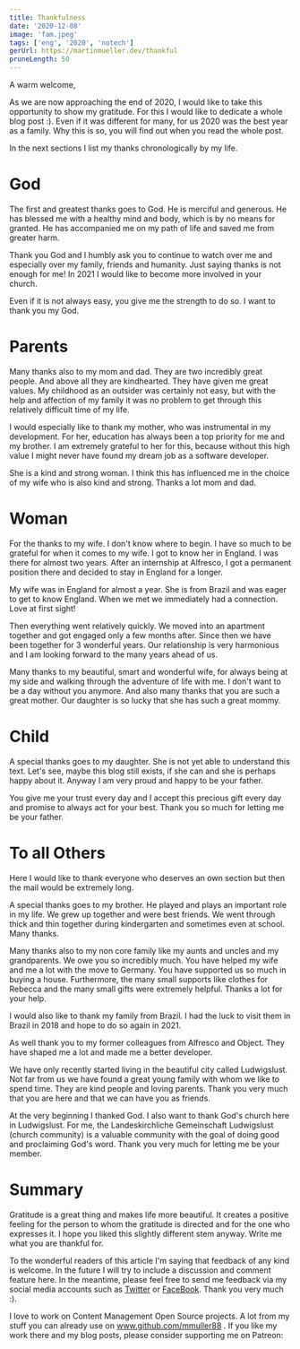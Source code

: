 ```yaml
---
title: Thankfulness
date: '2020-12-08'
image: 'fam.jpeg'
tags: ['eng', '2020', 'notech']
gerUrl: https://martinmueller.dev/thankful
pruneLength: 50
---
```


A warm welcome,

As we are now approaching the end of 2020, I would like to take this opportunity to show my gratitude. For this I would like to dedicate a whole blog post :). Even if it was different for many, for us 2020 was the best year as a family. Why this is so, you will find out when you read the whole post.

In the next sections I list my thanks chronologically by my life.

# God
The first and greatest thanks goes to God. He is merciful and generous. He has blessed me with a healthy mind and body, which is by no means for granted. He has accompanied me on my path of life and saved me from greater harm.

Thank you God and I humbly ask you to continue to watch over me and especially over my family, friends and humanity. Just saying thanks is not enough for me! In 2021 I would like to become more involved in your church.

Even if it is not always easy, you give me the strength to do so. I want to thank you my God.

# Parents
Many thanks also to my mom and dad. They are two incredibly great people. And above all they are kindhearted. They have given me great values. My childhood as an outsider was certainly not easy, but with the help and affection of my family it was no problem to get through this relatively difficult time of my life.

I would especially like to thank my mother, who was instrumental in my development. For her, education has always been a top priority for me and my brother. I am extremely grateful to her for this, because without this high value I might never have found my dream job as a software developer.

She is a kind and strong woman. I think this has influenced me in the choice of my wife who is also kind and strong. Thanks a lot mom and dad.

# Woman
For the thanks to my wife. I don't know where to begin. I have so much to be grateful for when it comes to my wife. I got to know her in England. I was there for almost two years. After an internship at Alfresco, I got a permanent position there and decided to stay in England for a longer.

My wife was in England for almost a year. She is from Brazil and was eager to get to know England. When we met we immediately had a connection. Love at first sight!

Then everything went relatively quickly. We moved into an apartment together and got engaged only a few months after. Since then we have been together for 3 wonderful years. Our relationship is very harmonious and I am looking forward to the many years ahead of us.

Many thanks to my beautiful, smart and wonderful wife, for always being at my side and walking through the adventure of life with me. I don't want to be a day without you anymore. And also many thanks that you are such a great mother. Our daughter is so lucky that she has such a great mommy.

# Child
A special thanks goes to my daughter. She is not yet able to understand this text. Let's see, maybe this blog still exists, if she can and she is perhaps happy about it. Anyway I am very proud and happy to be your father.

You give me your trust every day and I accept this precious gift every day and promise to always act for your best. Thank you so much for letting me be your father.

# To all Others
Here I would like to thank everyone who deserves an own section but then the mail would be extremely long.

A special thanks goes to my brother. He played and plays an important role in my life. We grew up together and were best friends. We went through thick and thin together during kindergarten and sometimes even at school. Many thanks.

Many thanks also to my non core family like my aunts and uncles and my grandparents. We owe you so incredibly much. You have helped my wife and me a lot with the move to Germany. You have supported us so much in buying a house. Furthermore, the many small supports like clothes for Rebecca and the many small gifts were extremely helpful. Thanks a lot for your help.

I would also like to thank my family from Brazil. I had the luck to visit them in Brazil in 2018 and hope to do so again in 2021.

As well thank you to my former colleagues from Alfresco and Object. They have shaped me a lot and made me a better developer.

We have only recently started living in the beautiful city called Ludwigslust. Not far from us we have found a great young family with whom we like to spend time. They are kind people and loving parents. Thank you very much that you are here and that we can have you as friends.

At the very beginning I thanked God. I also want to thank God's church here in Ludwigslust. For me, the Landeskirchliche Gemeinschaft Ludwigslust  (church community) is a valuable community with the goal of doing good and proclaiming God's word. Thank you very much for letting me be your member.

# Summary
Gratitude is a great thing and makes life more beautiful. It creates a positive feeling for the person to whom the gratitude is directed and for the one who expresses it. I hope you liked this slightly different stem anyway. Write me what you are thankful for.

To the wonderful readers of this article I'm saying that feedback of any kind is welcome. In the future I will try to include a discussion and comment feature here. In the meantime, please feel free to send me feedback via my social media accounts such as [Twitter](https://twitter.com/MartinMueller_) or [FaceBook](https://www.facebook.com/martin.muller.10485). Thank you very much :).

I love to work on Content Management Open Source projects. A lot from my stuff you can already use on www.github.com/mmuller88 . If you like my work there and my blog posts, please consider supporting me on Patreon:

  